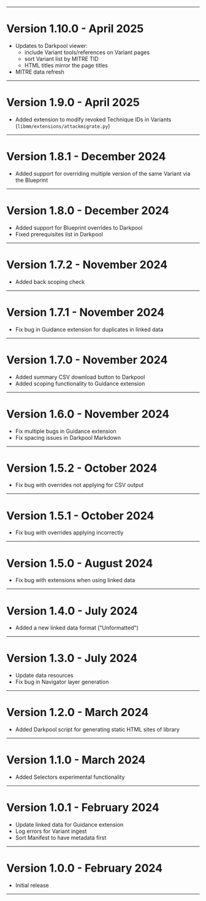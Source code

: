 ***

# Version 1.10.0 - April 2025

- Updates to Darkpool viewer:
  - include Variant tools/references on Variant pages
  - sort Variant list by MITRE TID
  - HTML titles mirror the page titles
- MITRE data refresh

***

# Version 1.9.0 - April 2025

- Added extension to modify revoked Technique IDs in Variants (`libmm/extensions/attackmigrate.py`)

***

# Version 1.8.1 - December 2024

- Added support for overriding multiple version of the same Variant via the Blueprint

***

# Version 1.8.0 - December 2024

- Added support for Blueprint overrides to Darkpool
- Fixed prerequisites list in Darkpool

***

# Version 1.7.2 - November 2024

- Added back scoping check

***

# Version 1.7.1 - November 2024

- Fix bug in Guidance extension for duplicates in linked data

***

# Version 1.7.0 - November 2024

- Added summary CSV download button to Darkpool
- Added scoping functionality to Guidance extension

***

# Version 1.6.0 - November 2024

- Fix multiple bugs in Guidance extension
- Fix spacing issues in Darkpool Markdown

***

# Version 1.5.2 - October 2024

- Fix bug with overrides not applying for CSV output

***

# Version 1.5.1 - October 2024

- Fix bug with overrides applying incorrectly 

***

# Version 1.5.0 - August 2024

- Fix bug with extensions when using linked data

***

# Version 1.4.0 - July 2024

- Added a new linked data format ("Unformatted") 

***

# Version 1.3.0 - July 2024

- Update data resources
- Fix bug in Navigator layer generation

***

# Version 1.2.0 - March 2024

- Added Darkpool script for generating static HTML sites of library

***

# Version 1.1.0 - March 2024

- Added Selectors experimental functionality

***

# Version 1.0.1 - February 2024

- Update linked data for Guidance extension
- Log errors for Variant ingest
- Sort Manifest to have metadata first

***

# Version 1.0.0 - February 2024

- Initial release

***

